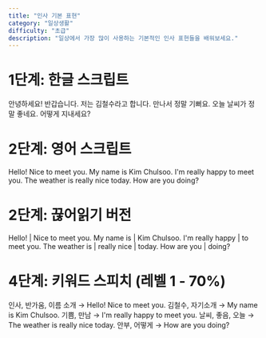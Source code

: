 ```yaml
---
title: "인사 기본 표현"
category: "일상생활"
difficulty: "초급"
description: "일상에서 가장 많이 사용하는 기본적인 인사 표현들을 배워보세요."
---
```


# 1단계: 한글 스크립트

안녕하세요! 반갑습니다.
저는 김철수라고 합니다.
만나서 정말 기뻐요.
오늘 날씨가 정말 좋네요.
어떻게 지내세요?

# 2단계: 영어 스크립트

Hello! Nice to meet you.
My name is Kim Chulsoo.
I'm really happy to meet you.
The weather is really nice today.
How are you doing?

# 2단계: 끊어읽기 버전

Hello! | Nice to meet you.
My name is | Kim Chulsoo.
I'm really happy | to meet you.
The weather is | really nice | today.
How are you | doing?

# 4단계: 키워드 스피치 (레벨 1 - 70%)

인사, 반가움, 이름 소개 → Hello! Nice to meet you.
김철수, 자기소개 → My name is Kim Chulsoo.
기쁨, 만남 → I'm really happy to meet you.
날씨, 좋음, 오늘 → The weather is really nice today.
안부, 어떻게 → How are you doing?